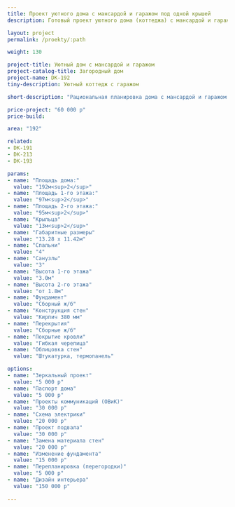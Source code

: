```yaml
---
title: Проект уютного дома с мансардой и гаражом под одной крышей
description: Готовый проект уютного дома (коттеджа) с мансардой и гаражом под одной крышей, из кирпича, газобетона или пеноблоков. Площадь&#58; 192 м.кв.

layout: project
permalink: /proekty/:path

weight: 130

project-title: Уютный дом с мансардой и гаражом
project-catalog-title: Загородный дом
project-name: DK-192
tiny-description: Уютный коттедж с гаражом

short-description: "Рациональная планировка дома с мансардой и гаражом делает его удобным для жизни. Кухня и гостиная это два отдельных помещения. Гараж на одну машину расположен на первом этаже коттеджа, а на втором есть четыре комнаты, в которых может быть кабинет, игровая комната, мастерская, спальня – все, что пожелаете!"

price-project: "60 000 р"
price-build:

area: "192"

related:
- DK-191
- DK-213
- DK-193

params:
- name: "Площадь дома:"
  value: "192м<sup>2</sup>"
- name: "Площадь 1-го этажа:"
  value: "97м<sup>2</sup>"
- name: "Площадь 2-го этажа:"
  value: "95м<sup>2</sup>"
- name: "Крыльца"
  value: "13м<sup>2</sup>"
- name: "Габаритные размеры"
  value: "13.28 x 11.42м"
- name: "Спальни"
  value: "4"
- name: "Санузлы"
  value: "3"
- name: "Высота 1-го этажа"
  value: "3.0м"
- name: "Высота 2-го этажа"
  value: "от 1.8м"
- name: "Фундамент"
  value: "Сборный ж/б"
- name: "Конструкция стен"
  value: "Кирпич 380 мм"
- name: "Перекрытия"
  value: "Сборные ж/б"
- name: "Покрытие кровли"
  value: "Гибкая черепица"
- name: "Облицовка стен"
  value: "Штукатурка, термопанель"

options:
- name: "Зеркальный проект"
  value: "5 000 р"
- name: "Паспорт дома"
  value: "5 000 р"
- name: "Проекты коммуникаций (ОВиК)"
  value: "30 000 р"
- name: "Схема электрики"
  value: "20 000 р"
- name: "Проект подвала"
  value: "30 000 р"
- name: "Замена материала стен"
  value: "20 000 р"
- name: "Изменение фундамента"
  value: "15 000 р"
- name: "Перепланировка (перегородки)"
  value: "5 000 р"
- name: "Дизайн интерьера"
  value: "150 000 р"
  
---
```

